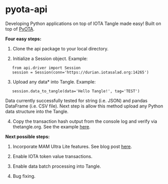 # pyota-api
 Developing Python applications on top of IOTA Tangle made easy! Built on top of [PyOTA](https://github.com/iotaledger/iota.lib.py).

**Four easy steps:**

1) Clone the api package to your local directory.


2) Initialize a Session object. Example:
```
   from api.driver import Session
   session = Session(conn='https://durian.iotasalad.org:14265')
```


3) Upload any data* into Tangle. Example:
```
   session.data_to_tangle(data='Hello Tangle!', tag='TEST')
```
Data currently successfully tested for string (i.e. JSON) and pandas DataFrame (i.e. CSV file). Next step is allow this method upload any Python data structure into the Tangle. 


4) Copy the transaction hash output from the console log and verify via thetangle.org. See the example [here](https://thetangle.org/transaction/IRAQLYTFQWMDJGBGNHPVMZGZAF9KPUR9TAUXRLMULKZTVPYOBUPGOVBSSQQBMJIPFF9DBYQKSX9ZZ9999).


**Next possible steps:**

1) Incorporate MAM Ultra Lite features. See blog post [here](https://medium.com/coinmonks/iota-mam-ultra-lite-493d8d1fb71a).

2) Enable IOTA token value transactions.

3) Enable data batch processing into Tangle.

4) Bug fixing.
   
